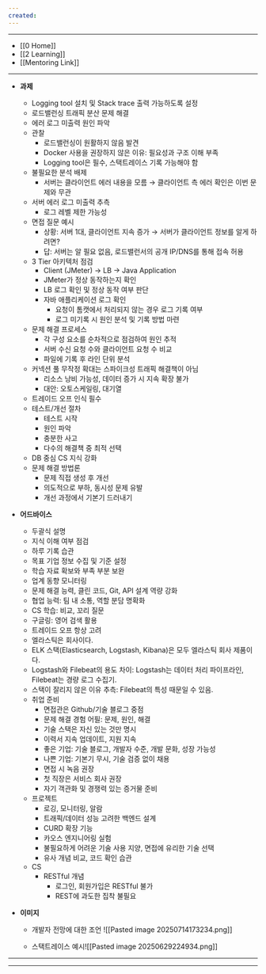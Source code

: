 ```yaml
---
created:
---
```

---
- [[0 Home]]
- [[2 Learning]]
- [[Mentoring Link]]
---

- **과제**
    - Logging tool 설치 및 Stack trace 출력 가능하도록 설정
    - 로드밸런싱 트래픽 분산 문제 해결
    - 에러 로그 미출력 원인 파악
    - 관찰
        - 로드밸런싱이 원활하지 않음 발견
        - Docker 사용을 권장하지 않은 이유: 필요성과 구조 이해 부족
        - Logging tool은 필수, 스택트레이스 기록 가능해야 함
    - 불필요한 분석 배제
        - 서버는 클라이언트 에러 내용을 모름 → 클라이언트 측 에러 확인은 이번 문제와 무관
    - 서버 에러 로그 미출력 추측
        - 로그 레벨 제한 가능성
    - 면접 질문 예시
        - 상황: 서버 1대, 클라이언트 지속 증가 → 서버가 클라이언트 정보를 알게 하려면?
        - 답: 서버는 알 필요 없음, 로드밸런서의 공개 IP/DNS를 통해 접속 허용
    - 3 Tier 아키텍처 점검
        - Client (JMeter) → LB → Java Application
        - JMeter가 정상 동작하는지 확인
        - LB 로그 확인 및 정상 동작 여부 판단
        - 자바 애플리케이션 로그 확인
            - 요청이 톰캣에서 처리되지 않는 경우 로그 기록 여부
            - 로그 미기록 시 원인 분석 및 기록 방법 마련
    - 문제 해결 프로세스
        - 각 구성 요소를 순차적으로 점검하여 원인 추적
        - 서버 수신 요청 수와 클라이언트 요청 수 비교
        - 파일에 기록 후 라인 단위 분석
    - 커넥션 풀 무작정 확대는 스파이크성 트래픽 해결책이 아님
        - 리소스 낭비 가능성, 데이터 증가 시 지속 확장 불가
        - 대안: 오토스케일링, 대기열
    - 트레이드 오프 인식 필수
    - 테스트/개선 절차
        - 테스트 시작
        - 원인 파악
        - 충분한 사고
        - 다수의 해결책 중 최적 선택
    - DB 중심 CS 지식 강화
    - 문제 해결 방법론
        - 문제 직접 생성 후 개선
        - 의도적으로 부하, 동시성 문제 유발
        - 개선 과정에서 기본기 드러내기

- **어드바이스**
    - 두괄식 설명
    - 지식 이해 여부 점검
    - 하루 기록 습관
    - 목표 기업 정보 수집 및 기준 설정
    - 학습 자료 확보와 부족 부분 보완
    - 업계 동향 모니터링
    - 문제 해결 능력, 클린 코드, Git, API 설계 역량 강화
    - 협업 능력: 팀 내 소통, 역할 분담 명확화
    - CS 학습: 비교, 꼬리 질문
    - 구글링: 영어 검색 활용
    - 트레이드 오프 항상 고려
    - 엘라스틱은 회사이다.
    - ELK 스택(Elasticsearch, Logstash, Kibana)은 모두 엘라스틱 회사 제품이다.
    - Logstash와 Filebeat의 용도 차이: Logstash는 데이터 처리 파이프라인, Filebeat는 경량 로그 수집기.
    - 스택이 잘리지 않은 이유 추측: Filebeat의 특성 때문일 수 있음.
    - 취업 준비
        - 면접관은 Github/기술 블로그 중점
        - 문제 해결 경험 어필: 문제, 원인, 해결
        - 기술 스택은 자신 있는 것만 명시
        - 이력서 지속 업데이트, 지원 지속
        - 좋은 기업: 기술 블로그, 개발자 수준, 개발 문화, 성장 가능성
        - 나쁜 기업: 기본기 무시, 기술 검증 없이 채용
        - 면접 시 녹음 권장
        - 첫 직장은 서비스 회사 권장
        - 자기 객관화 및 경쟁력 있는 증거물 준비
    - 프로젝트
        - 로깅, 모니터링, 알람
        - 트래픽/데이터 성능 고려한 백엔드 설계
        - CURD 확장 기능
        - 카오스 엔지니어링 실험
        - 불필요하게 어려운 기술 사용 지양, 면접에 유리한 기술 선택
        - 유사 개념 비교, 코드 확인 습관
    - CS
        - RESTful 개념
            - 로그인, 회원가입은 RESTful 불가
            - REST에 과도한 집착 불필요
    
- **이미지**
    - 개발자 전망에 대한 조언
    ![[Pasted image 20250714173234.png]]
          
    - 스택트레이스 예시![[Pasted image 20250629224934.png]]
    

----


---